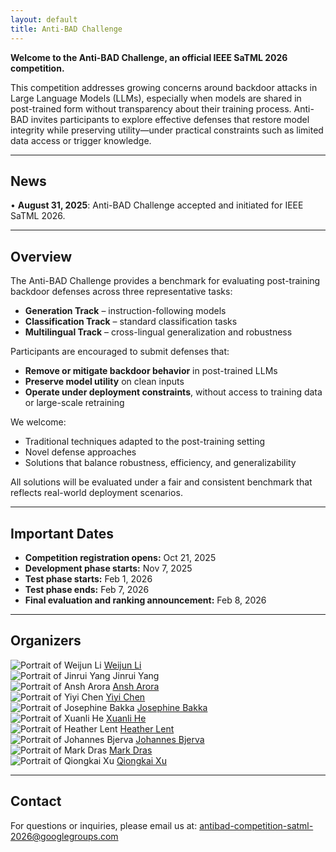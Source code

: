 ```yaml
---
layout: default
title: Anti-BAD Challenge
---
```


**Welcome to the Anti-BAD Challenge, an official IEEE SaTML 2026 competition.**

This competition addresses growing concerns around backdoor attacks in Large Language Models (LLMs), especially when models are shared in post-trained form without transparency about their training process. Anti-BAD invites participants to explore effective defenses that restore model integrity while preserving utility—under practical constraints such as limited data access or trigger knowledge.

---

## News

• **August 31, 2025**: Anti-BAD Challenge accepted and initiated for IEEE SaTML 2026.

---

## Overview

The Anti-BAD Challenge provides a benchmark for evaluating post-training backdoor defenses across three representative tasks:
- **Generation Track** – instruction-following models  
- **Classification Track** – standard classification tasks  
- **Multilingual Track** – cross-lingual generalization and robustness

Participants are encouraged to submit defenses that:
- **Remove or mitigate backdoor behavior** in post-trained LLMs  
- **Preserve model utility** on clean inputs  
- **Operate under deployment constraints**, without access to training data or large-scale retraining

We welcome:
- Traditional techniques adapted to the post-training setting  
- Novel defense approaches  
- Solutions that balance robustness, efficiency, and generalizability

All solutions will be evaluated under a fair and consistent benchmark that reflects real-world deployment scenarios.

---

## Important Dates

- **Competition registration opens:** Oct 21, 2025  
- **Development phase starts:** Nov 7, 2025  
- **Test phase starts:** Feb 1, 2026  
- **Test phase ends:** Feb 7, 2026  
- **Final evaluation and ranking announcement:** Feb 8, 2026

---

## Organizers

<div class="organizer-section">
  <div class="organizer-grid">
    <article class="organizer-card">
      <img class="organizer-photo" src="assets/photo_crop/weijun_li.png" alt="Portrait of Weijun Li">
      <a class="organizer-name" href="https://weijun-l.github.io/" target="_blank" rel="noopener">Weijun Li</a>
    </article>
    <article class="organizer-card">
      <img class="organizer-photo" src="assets/photo_crop/jinrui_yang.jpg" alt="Portrait of Jinrui Yang">
      <span class="organizer-name">Jinrui Yang</span>
    </article>
    <article class="organizer-card">
      <img class="organizer-photo" src="assets/photo_crop/ansh_arora.jpg" alt="Portrait of Ansh Arora">
      <a class="organizer-name" href="https://ansharora7.github.io/" target="_blank" rel="noopener">Ansh Arora</a>
    </article>
    <article class="organizer-card">
      <img class="organizer-photo" src="assets/photo_crop/yiyi_chen.jpg" alt="Portrait of Yiyi Chen">
      <a class="organizer-name" href="https://vbn.aau.dk/en/persons/yiyic" target="_blank" rel="noopener">Yiyi Chen</a>
    </article>
    <article class="organizer-card">
      <img class="organizer-photo" src="assets/photo_crop/josephine_bakka.jpg" alt="Portrait of Josephine Bakka">
      <a class="organizer-name" href="https://vbn.aau.dk/en/persons/jmba" target="_blank" rel="noopener">Josephine Bakka</a>
    </article>
    <article class="organizer-card">
      <img class="organizer-photo" src="assets/photo_crop/xuanli_he.jpg" alt="Portrait of Xuanli He">
      <a class="organizer-name" href="https://xlhex.github.io/" target="_blank" rel="noopener">Xuanli He</a>
    </article>
    <article class="organizer-card">
      <img class="organizer-photo" src="assets/photo_crop/heather_lent.jpg" alt="Portrait of Heather Lent">
      <a class="organizer-name" href="https://vbn.aau.dk/en/persons/hcle" target="_blank" rel="noopener">Heather Lent</a>
    </article>
    <article class="organizer-card">
      <img class="organizer-photo" src="assets/photo_crop/johannes_bjerva.jpg" alt="Portrait of Johannes Bjerva">
      <a class="organizer-name" href="https://vbn.aau.dk/en/persons/jbjerva" target="_blank" rel="noopener">Johannes Bjerva</a>
    </article>
    <article class="organizer-card">
      <img class="organizer-photo" src="assets/photo_crop/mark_dras.jpg" alt="Portrait of Mark Dras">
      <a class="organizer-name" href="https://mark-dras.github.io/" target="_blank" rel="noopener">Mark Dras</a>
    </article>
    <article class="organizer-card">
      <img class="organizer-photo" src="assets/photo_crop/qiongkai_xu.jpeg" alt="Portrait of Qiongkai Xu">
      <a class="organizer-name" href="https://xuqiongkai.github.io/" target="_blank" rel="noopener">Qiongkai Xu</a>
    </article>
  </div>
</div>

---

## Contact

For questions or inquiries, please email us at:  [antibad-competition-satml-2026@googlegroups.com](mailto:antibad-competition-satml-2026@googlegroups.com)
